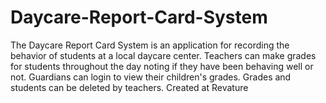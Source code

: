 # Daycare-Report-Card-System
The Daycare Report Card System is an application for recording the behavior of students at a local daycare center. Teachers can make grades for students throughout the day noting if they have been behaving well or not. Guardians can login to view their children's grades. Grades and students can be deleted by teachers.  Created at Revature
